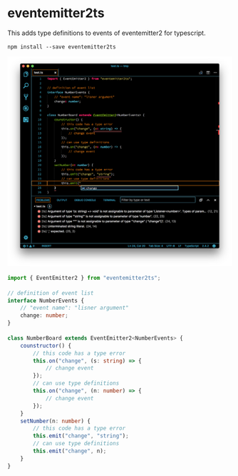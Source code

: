 # eventemitter2ts 

This adds type definitions to events of eventemitter2 for typescript.

```
npm install --save eventemitter2ts
```

![screenshot.png](./screenshot.png)

```typescript
import { EventEmitter2 } from "eventemitter2ts";

// definition of event list
interface NumberEvents {
	// "event name": "lisner argument"
	change: number;
}

class NumberBoard extends EventEmitter2<NumberEvents> {
	counstructor() {
		// this code has a type error
		this.on("change", (s: string) => {
			// change event
		});
		// can use type definitions
		this.on("change", (n: number) => {
			// change event
		});
	}
	setNumber(n: number) {
		// this code has a type error
		this.emit("change", "string");
		// can use type definitions
		this.emit("change", n);
	}
}
```
